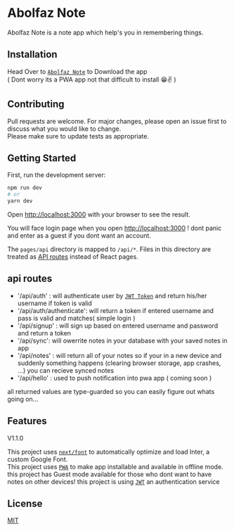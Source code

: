 # Abolfaz Note

Abolfaz Note is a note app which help's you in remembering things.

## Installation

Head Over to [`Abolfaz Note`](https://abolfazl-note.vercel.app) to Download the app <br />
( Dont worry its a PWA app not that difficult to install 😁✌️ )

## Contributing

Pull requests are welcome. For major changes, please open an issue first
to discuss what you would like to change. <br/>
Please make sure to update tests as appropriate.

## Getting Started

First, run the development server:

```bash
npm run dev
# or
yarn dev
```

Open [http://localhost:3000](http://localhost:3000) with your browser to see the result.

You will face login page when you open [http://localhost:3000](http://localhost:3000) ! dont panic and enter as a guest if you dont want an account.

The `pages/api` directory is mapped to `/api/*`. Files in this directory are treated as [API routes](https://nextjs.org/docs/api-routes/introduction) instead of React pages.

## api routes

 - '/api/auth' : will authenticate user by [`JWT Token`](https://jwt.io/) and return his/her username if token is valid
 - '/api/auth/authenticate': will return a token if entered username and pass is valid and matches( simple login )
 - '/api/signup' : will sign up based on entered username and password and return a token
 - '/api/sync': will owerrite notes in your database with your saved notes in app
 - '/api/notes' : will return all of your notes so if your in a new device and suddenly something happens (clearing browser storage, app crashes, ...) you can recieve         synced notes
 - '/api/hello' : used to push notification into pwa app ( coming soon )
 
 all returned values are type-guarded so you can easily figure out whats going on...

## Features

V1.1.0

This project uses [`next/font`](https://nextjs.org/docs/basic-features/font-optimization) to automatically optimize and load Inter, a custom Google Font. <br />
This project uses [`PWA`](https://web.dev/progressive-web-apps/) to make app installable and available in offline mode. <br />
this project has Guest mode available for those who dont want to have notes on other devices!
this project is using [`JWT`](https://jwt.io/) an authentication service

## License

[MIT](https://choosealicense.com/licenses/mit/)
